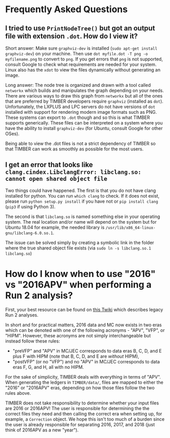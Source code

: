 # Frequently Asked Questions

## I tried to use `PrintNodeTree()` but got an output file with extension `.dot`. How do I view it?
Short answer: Make sure `graphviz-dev` is installed (`sudo apt-get install graphviz-dev`) on
your machine. Then use `dot myfile.dot -T png -o myfilename.png` to convert to `png`. If you
get errors that `png` is not supported, consult Google to check what requirements are needed
for your system. Linux also has the `xdot` to view the files dynamically without generating
an image.

Long answer: The node tree is organized and drawn with a tool called `networkx` which builds and manipulates
the graph depending on your needs. There are various ways to draw this graph from `networkx` but all of the ones
that are preferred by TIMBER developers require `graphviz` (installed as `dot`). Unfortunately, the LXPLUS and LPC servers
do not have versions of `dot` installed with support for rendering modern image formats such as PNG. These systems can export
to `.dot` though and so this is what TIMBER supports generically. These files can be interpreted on a system where you
have the ability to install `graphviz-dev` (for Ubuntu, consult Google for other OSes).

Being able to view the .dot files is not a strict dependency of TIMBER so that TIMBER can work as smoothly
as possible for the most users.

## I get an error that looks like `clang.cindex.LibclangError: libclang.so: cannot open shared object file`

Two things could have happened. The first is that you do not have clang installed for python. You can run ``which clang`` to check. If it does not exist, please run ``python setup.py install`` if you have not or ``pip install clang`` (``pip3`` if using Python 3). 

The second is that `libclang.so` is named something else in your operating system. The real location and/or name will depend on the system but for Ubuntu 18.04 for example, the needed library is `/usr/lib/x86_64-linux-gnu/libclang-6.0.so.1`.

The issue can be solved simply by creating a symbolic link in the folder where the true shared object file exists (via ``sudo ln -s libclang.so.1 libclang.so``)

# How do I know when to use "2016" vs "2016APV" when performing a Run 2 analysis?

First, your best resource can be found on [this Twiki](https://twiki.cern.ch/twiki/bin/view/CMS/PdmVRun2LegacyAnalysis) which describes legacy Run 2 analyses.

In short and for practical matters, 2016 data and MC now exists in two eras which can be denoted with one of the following acronyms - "APV", "VFP", or "HIPM". However, these acronyms are not simply interchangeable but instead follow these rules:

- "preVFP" and "APV" in MC/JEC corresponds to data eras B, C, D, and E plus F with HIPM (note that B, C, D, and E are *without* HIPM),
- "postVFP" (or no "VFP") and no "APV" in MC/JEC corresponds to data eras F, G, and H, all with no HIPM.

For the sake of simplicity, TIMBER deals with everything in terms of "APV". When generating the ledgers in `TIMBER/data/`, files are mapped to either the "2016" or "2016APV" eras, depending on how those files follow the two rules above.

TIMBER does not take responsibility to determine whether your input files are 2016 or 2016APV! The user is responsible for determining the the correct files they need and then calling the correct era when setting up, for example, a `Correction` object. We hope this isn't too much of a burden since the user is already responsible for separating 2016, 2017, and 2018 (just think of 2016APV as a new "year").